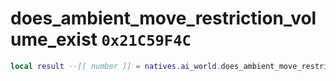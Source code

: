 # does_ambient_move_restriction_volume_exist `0x21C59F4C`

```lua
local result --[[ number ]] = natives.ai_world.does_ambient_move_restriction_volume_exist(_unk0 --[[ number ]])
```